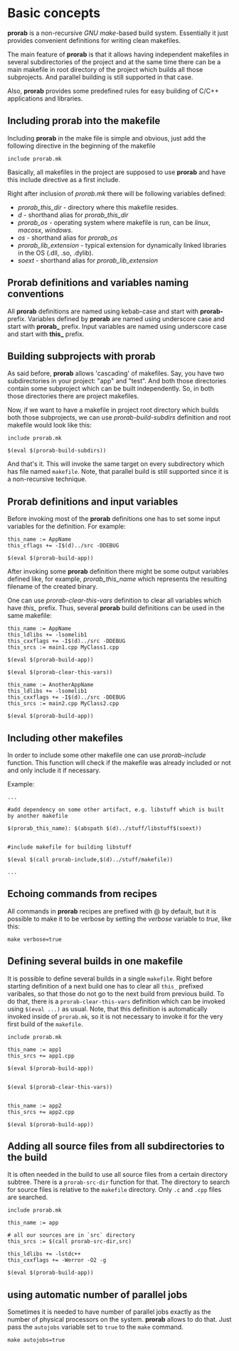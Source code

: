# Basic concepts

**prorab** is a non-recursive *GNU make*-based build system. Essentially it just provides
convenient definitions for writing clean makefiles.

The main feature of **prorab** is that it allows having independent makefiles
in several subdirectories of the project and at the same time there can be
a main makefile in root directory of the project which builds all those subprojects.
And parallel building is still supported in that case.

Also, **prorab** provides some predefined rules for easy building of C/C++ applications
and libraries.


## Including prorab into the makefile

Including **prorab** in the make file is simple and obvious, just add the following directive
in the beginning of the makefile

```
include prorab.mk
```

Basically, all makefiles in the project are supposed to use **prorab** and have this include directive as a first include.

Right after inclusion of *prorab.mk* there will be following variables defined:
- *prorab_this_dir* - directory where this makefile resides.
- *d* - shorthand alias for *prorab_this_dir*
- *prorab_os* - operating system where makefile is run, can be *linux*, *macosx*, *windows*.
- *os* - shorthand alias for *prorab_os*
- *prorab_lib_extension* - typical extension for dynamically linked libraries in the OS (.dll, .so, .dylib).
- *soext* - shorthand alias for *prorab_lib_extension*

## Prorab definitions and variables naming conventions

All **prorab** definitions are named using kebab-case and start with **prorab-** prefix.
Variables defined by **prorab** are named using underscore case and start with **prorab_** prefix.
Input variables are named using underscore case and start with **this_** prefix.


## Building subprojects with prorab

As said before, **prorab** allows 'cascading' of makefiles. Say, you have two subdirectories in your project: "app" and "test". And both those directories contain some subproject which can be built independently. So, in both those directories there are project makefiles.

Now, if we want to have a makefile in project root directory which builds both those subprojects, we can use *prorab-build-subdirs* definition and root makefile would look like this:

```
include prorab.mk

$(eval $(prorab-build-subdirs))
```

And that's it. This will invoke the same target on every subdirectory which has file named `makefile`. Note, that parallel build is still supported since it is a non-recursive technique.


## Prorab definitions and input variables

Before invoking most of the **prorab** definitions one has to set some input variables for the definition.
For example:

```
this_name := AppName
this_cflags += -I$(d)../src -DDEBUG

$(eval $(prorab-build-app))
```

After invoking some **prorab** definition there might be some output variables defined like, for example, *prorab_this_name* which represents the resulting filename of the created binary.

One can use *prorab-clear-this-vars* definition to clear all variables which have *this_* prefix. Thus, several **prorab** build definitions can be used in the same makefile:

```
this_name := AppName
this_ldlibs += -lsomelib1
this_cxxflags += -I$(d)../src -DDEBUG
this_srcs := main1.cpp MyClass1.cpp

$(eval $(prorab-build-app))

$(eval $(prorab-clear-this-vars))

this_name := AnotherAppName
this_ldlibs += -lsomelib1
this_cxxflags += -I$(d)../src -DDEBUG
this_srcs := main2.cpp MyClass2.cpp

$(eval $(prorab-build-app))
```


## Including other makefiles

In order to include some other makefile one can use *prorab-include* function. This function will check if the makefile was already included or not and only include it if necessary.

Example:

```
...

#add dependency on some other artifact, e.g. libstuff which is built by another makefile

$(prorab_this_name): $(abspath $(d)../stuff/libstuff$(soext))


#include makefile for building libstuff

$(eval $(call prorab-include,$(d)../stuff/makefile))

...
```


## Echoing commands from recipes

All commands in **prorab** recipes are prefixed with @ by default, but it is possible to make it to be verbose by setting the _verbose_ variable to _true_, like this:

```
make verbose=true
```


## Defining several builds in one makefile

It is possible to define several builds in a single `makefile`. Right before starting definition of a next build one has to clear all `this_` prefixed varibales, so that those do not go to the next build from previous build. To do that, there is a `prorab-clear-this-vars` definition which can be invoked using `$(eval ...)` as usual. Note, that this definition is automatically invoked inside of `prorab.mk`, so it is not necessary to invoke it for the very first build of the `makefile`.

```
include prorab.mk

this_name := app1
this_srcs += app1.cpp

$(eval $(prorab-build-app))


$(eval $(prorab-clear-this-vars))


this_name := app2
this_srcs += app2.cpp

$(eval $(prorab-build-app))
```


## Adding all source files from all subdirectories to the build

It is often needed in the build to use all source files from a certain directory subtree. There is a `prorab-src-dir` function for that. The directory to search for source files is relative to the `makefile` directory. Only `.c` and `.cpp` files are searched.

```
include prorab.mk

this_name := app

# all our sources are in `src` directory
this_srcs := $(call prorab-src-dir,src)

this_ldlibs += -lstdc++
this_cxxflags += -Werror -O2 -g

$(eval $(prorab-build-app))
```


## using automatic number of parallel jobs

Sometimes it is needed to have number of parallel jobs exactly as the number of physical processors on the system. **prorab** allows to do that. Just pass the `autojobs` variable set to `true` to the `make` command.

```
make autojobs=true
```
